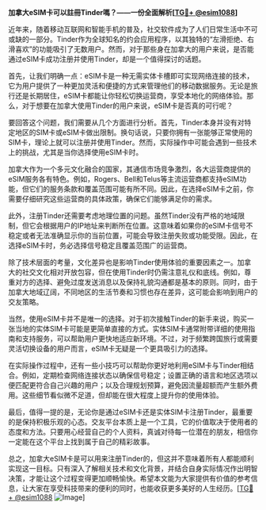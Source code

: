 **加拿大eSIM卡可以註冊Tinder嗎？——一份全面解析[[TG💪+ @esim1088](https://t.me/s/esim1088)]**

近年来，随着移动互联网和智能手机的普及，社交软件成为了人们日常生活中不可或缺的一部分。Tinder作为全球知名的约会应用程序，以其独特的“左滑拒绝、右滑喜欢”的功能吸引了无数用户。然而，对于那些身在加拿大的用户来说，是否能通过eSIM卡成功注册并使用Tinder，却是一个值得探讨的话题。

首先，让我们明确一点：eSIM卡是一种无需实体卡槽即可实现网络连接的技术，它为用户提供了一种更加灵活和便捷的方式来管理他们的移动数据服务。无论是旅行还是长期居住，eSIM卡都能让你轻松切换运营商，享受本地化的网络体验。那么，对于想要在加拿大使用Tinder的用户来说，eSIM卡是否真的可行呢？

要回答这个问题，我们需要从几个方面进行分析。首先，Tinder本身并没有对特定地区的SIM卡或eSIM卡做出限制。换句话说，只要你拥有一张能够正常使用的SIM卡，理论上就可以注册并使用Tinder。然而，实际操作中可能会遇到一些技术上的挑战，尤其是当你选择使用eSIM卡时。

加拿大作为一个多元文化融合的国家，其通信市场竞争激烈，各大运营商提供的eSIM服务各有特色。例如，Rogers、Bell和Telus等主流运营商都支持eSIM功能，但它们的服务条款和覆盖范围可能有所不同。因此，在选择eSIM卡之前，你需要仔细研究这些运营商的具体政策，确保它们能够满足你的需求。

此外，注册Tinder还需要考虑地理位置的问题。虽然Tinder没有严格的地域限制，但它会根据用户的IP地址来判断所在位置。这意味着如果你的eSIM卡信号不稳定或者无法准确显示你的当前位置，可能会导致注册失败或功能受限。因此，在选择eSIM卡时，务必选择信号稳定且覆盖范围广的运营商。

除了技术层面的考量，文化差异也是影响Tinder使用体验的重要因素之一。加拿大的社交文化相对开放包容，但在使用Tinder时仍需注意礼仪和底线。例如，尊重对方的选择、避免过度发送消息以及保持礼貌沟通都是基本的原则。同时，由于加拿大地域辽阔，不同地区的生活节奏和习惯也存在差异，这可能会影响到用户的交友策略。

当然，使用eSIM卡并不是唯一的选择。对于初次接触Tinder的新手来说，购买一张当地的实体SIM卡可能是更简单直接的方式。实体SIM卡通常附带详细的使用指南和支持服务，可以帮助用户更快地适应新环境。不过，对于频繁跨国旅行或需要灵活切换设备的用户而言，eSIM卡无疑是一个更具吸引力的选择。

在实际操作过程中，还有一些小技巧可以帮助你更好地利用eSIM卡与Tinder相结合。例如，定期检查网络连接状态以确保信号稳定；设置正确的语言和地区选项以便匹配更符合自己兴趣的用户；以及合理规划预算，避免因流量超额而产生额外费用。这些细节看似微不足道，但却能在很大程度上提升你的使用体验。

最后，值得一提的是，无论你是通过eSIM卡还是实体SIM卡注册Tinder，最重要的是保持积极乐观的心态。交友平台本质上是一个工具，它的价值取决于使用者的态度和方法。只要用心经营自己的个人资料，真诚对待每一位潜在的朋友，相信你一定能在这个平台上找到属于自己的精彩故事。

总之，加拿大eSIM卡是可以用来注册Tinder的，但这并不意味着所有人都能顺利实现这一目标。只有深入了解相关技术和文化背景，并结合自身实际情况作出明智决策，才能让这个过程变得更加顺畅愉快。希望本文能为大家提供有价值的参考信息，让大家在享受科技带来的便利的同时，也能收获更多美好的人生经历。[[TG💪+ @esim1088](https://t.me/s/esim1088) ![Image](https://i.postimg.cc/4NQfJmqS/Snipaste-2025-05-13-00-14-12.png)]